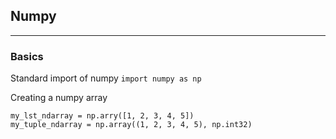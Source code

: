 ## Numpy
***

### Basics

Standard import of numpy
`import numpy as np`

Creating a numpy array
```
my_lst_ndarray = np.arry([1, 2, 3, 4, 5])
my_tuple_ndarray = np.array((1, 2, 3, 4, 5), np.int32)
```

